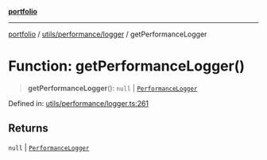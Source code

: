 [**portfolio**](../../../../README.md)

***

[portfolio](../../../../modules.md) / [utils/performance/logger](../README.md) / getPerformanceLogger

# Function: getPerformanceLogger()

> **getPerformanceLogger**(): `null` \| [`PerformanceLogger`](../classes/PerformanceLogger.md)

Defined in: [utils/performance/logger.ts:261](https://github.com/tnorlund/Portfolio/blob/fe371e8196bc1d1adbed7b6b6bbbbb9b482517e3/portfolio/utils/performance/logger.ts#L261)

## Returns

`null` \| [`PerformanceLogger`](../classes/PerformanceLogger.md)
